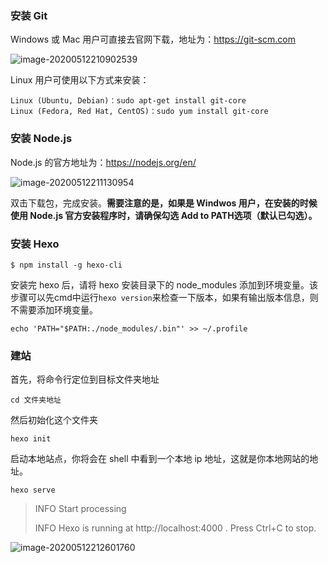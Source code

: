 ### 安装 Git
Windows 或 Mac 用户可直接去官网下载，地址为：https://git-scm.com

![image-20200512210902539](https://cdn.jsdelivr.net/gh/mrshiqiqi/hexo-doc/_picture/image-20200512210902539.png)

Linux 用户可使用以下方式来安装：
```shell
Linux (Ubuntu, Debian)：sudo apt-get install git-core
Linux (Fedora, Red Hat, CentOS)：sudo yum install git-core
```


### 安装 Node.js

Node.js 的官方地址为：https://nodejs.org/en/

![image-20200512211130954](https://cdn.jsdelivr.net/gh/mrshiqiqi/hexo-doc/_picture/image-20200512211130954.png)

双击下载包，完成安装。**需要注意的是，如果是 Windwos 用户，在安装的时候使用 Node.js 官方安装程序时，请确保勾选 Add to PATH选项（默认已勾选）。**

### 安装 Hexo

```shell
$ npm install -g hexo-cli
```

安装完 hexo 后，请将 hexo 安装目录下的  node_modules 添加到环境变量。该步骤可以先cmd中运行`hexo version`来检查一下版本，如果有输出版本信息，则不需要添加环境变量。

```shell
echo 'PATH="$PATH:./node_modules/.bin"' >> ~/.profile
```

### 建站

首先，将命令行定位到目标文件夹地址

```shell
cd 文件夹地址
```

然后初始化这个文件夹

```shell
hexo init
```

启动本地站点，你将会在 shell 中看到一个本地 ip 地址，这就是你本地网站的地址。

```shell
hexo serve
```

> INFO Start processing
>
> INFO Hexo is running at http://localhost:4000 . Press Ctrl+C to stop.

![image-20200512212601760](https://cdn.jsdelivr.net/gh/mrshiqiqi/hexo-doc/_picture/image-20200512212601760.png)